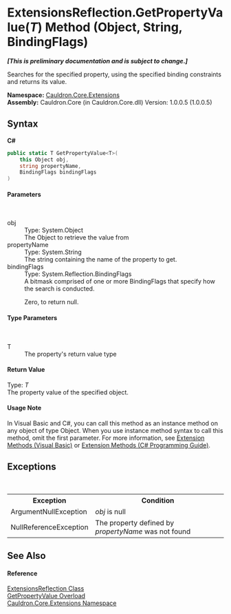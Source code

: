 # ExtensionsReflection.GetPropertyValue(*T*) Method (Object, String, BindingFlags)
 _**\[This is preliminary documentation and is subject to change.\]**_

Searches for the specified property, using the specified binding constraints and returns its value.

**Namespace:**&nbsp;<a href="N_Cauldron_Core_Extensions">Cauldron.Core.Extensions</a><br />**Assembly:**&nbsp;Cauldron.Core (in Cauldron.Core.dll) Version: 1.0.0.5 (1.0.0.5)

## Syntax

**C#**<br />
``` C#
public static T GetPropertyValue<T>(
	this Object obj,
	string propertyName,
	BindingFlags bindingFlags
)

```


#### Parameters
&nbsp;<dl><dt>obj</dt><dd>Type: System.Object<br />The Object to retrieve the value from</dd><dt>propertyName</dt><dd>Type: System.String<br />The string containing the name of the property to get.</dd><dt>bindingFlags</dt><dd>Type: System.Reflection.BindingFlags<br />A bitmask comprised of one or more BindingFlags that specify how the search is conducted. 

 Zero, to return null.</dd></dl>

#### Type Parameters
&nbsp;<dl><dt>T</dt><dd>The property's return value type</dd></dl>

#### Return Value
Type: *T*<br />The property value of the specified object.

#### Usage Note
In Visual Basic and C#, you can call this method as an instance method on any object of type Object. When you use instance method syntax to call this method, omit the first parameter. For more information, see <a href="http://msdn.microsoft.com/en-us/library/bb384936.aspx">Extension Methods (Visual Basic)</a> or <a href="http://msdn.microsoft.com/en-us/library/bb383977.aspx">Extension Methods (C# Programming Guide)</a>.

## Exceptions
&nbsp;<table><tr><th>Exception</th><th>Condition</th></tr><tr><td>ArgumentNullException</td><td>*obj* is null</td></tr><tr><td>NullReferenceException</td><td>The property defined by *propertyName* was not found</td></tr></table>

## See Also


#### Reference
<a href="T_Cauldron_Core_Extensions_ExtensionsReflection">ExtensionsReflection Class</a><br /><a href="Overload_Cauldron_Core_Extensions_ExtensionsReflection_GetPropertyValue">GetPropertyValue Overload</a><br /><a href="N_Cauldron_Core_Extensions">Cauldron.Core.Extensions Namespace</a><br />